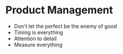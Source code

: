 # Product Management

* Don't let the perfect be the enemy of good
* Timing is everything
* Attention to detail
* Measure everything

